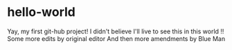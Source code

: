 # hello-world
Yay, my first git-hub project! I didn't believe I'll live to see this in this world !!
Some more edits by original editor
And then more amendments by Blue Man
